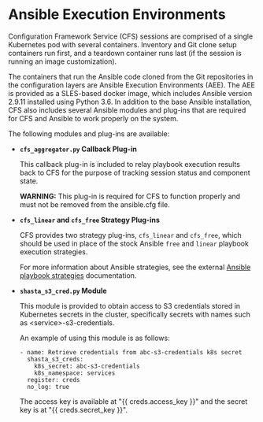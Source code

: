 # Ansible Execution Environments

Configuration Framework Service \(CFS\) sessions are comprised of a single Kubernetes pod with several containers. Inventory and Git clone setup containers run first, and a teardown container runs last \(if the session is running an image customization\).

The containers that run the Ansible code cloned from the Git repositories in the configuration layers are Ansible Execution Environments \(AEE\). The AEE is provided as a SLES-based docker image, which includes Ansible version 2.9.11 installed using Python 3.6. In addition to the base Ansible installation, CFS also includes several Ansible modules and plug-ins that are required for CFS and Ansible to work properly on the system.

The following modules and plug-ins are available:

-   **`cfs_aggregator.py` Callback Plug-in**

    This callback plug-in is included to relay playbook execution results back to CFS for the purpose of tracking session status and component state.

    **WARNING:** This plug-in is required for CFS to function properly and must not be removed from the ansible.cfg file.

-   **`cfs_linear` and `cfs_free` Strategy Plug-ins**

    CFS provides two strategy plug-ins, `cfs_linear` and `cfs_free`, which should be used in place of the stock Ansible `free` and `linear` playbook execution strategies.

    For more information about Ansible strategies, see the external [Ansible playbook strategies](https://docs.ansible.com/ansible/latest/user_guide/playbooks_strategies.html) documentation.

-   **`shasta_s3_cred.py` Module**

    This module is provided to obtain access to S3 credentials stored in Kubernetes secrets in the cluster, specifically secrets with names such as <service\>-s3-credentials.

    An example of using this module is as follows:

    ```
    - name: Retrieve credentials from abc-s3-credentials k8s secret
      shasta_s3_creds:
        k8s_secret: abc-s3-credentials
        k8s_namespace: services
      register: creds
      no_log: true
    ```

    The access key is available at "\{\{ creds.access\_key \}\}" and the secret key is at "\{\{ creds.secret\_key \}\}".


